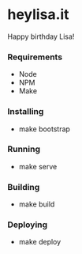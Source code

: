 # heylisa.it
Happy birthday Lisa!

### Requirements
* Node
* NPM
* Make

### Installing
* make bootstrap

### Running
* make serve

### Building
* make build

### Deploying
* make deploy
